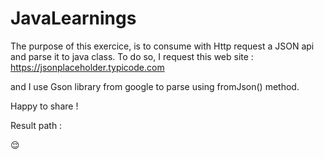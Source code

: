 # JavaLearnings

The purpose of this exercice, is to consume with Http request a JSON api and parse it to java class. To do so, I request this web site : https://jsonplaceholder.typicode.com

and I use Gson library from google to parse using fromJson() method.

Happy to share ! 

Result path : 

:relieved:
